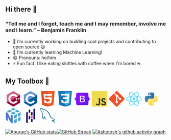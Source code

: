 ## Hi there 👋
### “Tell me and I forget, teach me and I may remember, involve me and I learn.” – Benjamin Franklin



- 🔭 I’m currently working on building cool projects and contributing to open source 😃
- 🌱 I’m currently learning Machine Learning! 
- 😄 Pronouns: he/him
- ⚡ Fun fact: I like eating skittles with coffee when I'm bored ☕ 

## My Toolbox 🧰

<img src = "https://github.com/devicons/devicon/blob/master/icons/cplusplus/cplusplus-original.svg" alt = "CPP logo" width="50" height="50"/> <img src = "https://github.com/devicons/devicon/blob/master/icons/c/c-original.svg" alt = "C logo" width="50" height="50" /> <img src = "https://github.com/devicons/devicon/blob/master/icons/html5/html5-original.svg" alt = "html logo" width="50" height="50"/> 
<img src="https://github.com/devicons/devicon/blob/master/icons/css3/css3-original.svg" alt = "css-logo" width="50" height="50"/>
<img src="https://github.com/devicons/devicon/blob/master/icons/bootstrap/bootstrap-original.svg" alt = "bootstrap-logo" width="50" height="50"/>
<img src="https://github.com/devicons/devicon/blob/master/icons/javascript/javascript-original.svg" alt = "js-logo" width="50" height="50"/> <img src="https://github.com/devicons/devicon/blob/master/icons/git/git-original.svg" alt = "git-logo" width="50" height="50"/> <img src="https://github.com/devicons/devicon/blob/master/icons/react/react-original.svg" alt = "git-logo" width="50" height="50"/> <img src="https://github.com/devicons/devicon/blob/master/icons/python/python-original.svg" alt = "git-logo" width="50" height="50"/> <img src="https://github.com/devicons/devicon/blob/master/icons/numpy/numpy-original.svg" alt = "git-logo" width="50" height="50"/> <img src="https://github.com/devicons/devicon/blob/master/icons/pandas/pandas-original.svg" alt = "git-logo" width="50" height="50"/> <img src="https://github.com/devicons/devicon/blob/master/icons/mysql/mysql-original.svg" alt = "git-logo" width="50" height="50"/>      

 
 
  <!-- - Github stats: ... -->
 
[![Anurag's GitHub stats](https://github-readme-stats.vercel.app/api?username=sauradip007&show_icons=true&theme=tokyonight)](https://github.com/anuraghazra/github-readme-stats)[![GitHub Streak](https://github-readme-streak-stats.herokuapp.com?user=sauradip007&theme=highcontrast)](https://git.io/streak-stats)
[![Ashutosh's github activity graph](https://activity-graph.herokuapp.com/graph?username=sauradip007&theme=rogue)](https://github.com/ashutosh00710/github-readme-activity-graph)
<!-- Social Media Links -->
<!-- ### Reach out to me here
[![Linkedin Badge](https://img.shields.io/badge/-sauradip-sengupta-blue?style=flat-square&logo=Linkedin&logoColor=white&link=https://www.linkedin.com/in/sauradip-sengupta/)](https://www.linkedin.com/in/sauradip-s/) -->

<!-- 📫 How to reach me -->

